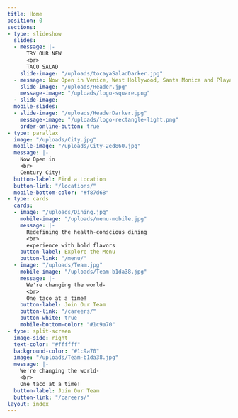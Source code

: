 ```yaml
---
title: Home
position: 0
sections:
- type: slideshow
  slides:
  - message: |-
      TRY OUR NEW
      <br>
      TACO SALAD
    slide-image: "/uploads/tocayaSaladDarker.jpg"
  - message: Now Open in Venice, West Hollywood, Santa Monica and Playa Vista
    slide-image: "/uploads/Header.jpg"
    message-image: "/uploads/logo-square.png"
  - slide-image: 
  mobile-slides:
  - slide-image: "/uploads/HeaderDarker.jpg"
    message-image: "/uploads/logo-rectangle-light.png"
    order-online-button: true
- type: parallax
  image: "/uploads/City.jpg"
  mobile-image: "/uploads/City-2ed860.jpg"
  message: |-
    Now Open in
    <br>
    Century City!
  button-label: Find a Location
  button-link: "/locations/"
  mobile-bottom-color: "#f87d68"
- type: cards
  cards:
  - image: "/uploads/Dining.jpg"
    mobile-image: "/uploads/menu-mobile.jpg"
    message: |-
      Redefining the health-conscious dining
      <br>
      experience with bold flavors
    button-label: Explore the Menu
    button-link: "/menu/"
  - image: "/uploads/Team.jpg"
    mobile-image: "/uploads/Team-b1da38.jpg"
    message: |-
      We're changing the world-
      <br>
      One taco at a time!
    button-label: Join Our Team
    button-link: "/careers/"
    button-white: true
    mobile-bottom-color: "#1c9a70"
- type: split-screen
  image-side: right
  text-color: "#ffffff"
  background-color: "#1c9a70"
  image: "/uploads/Team-b1da38.jpg"
  message: |-
    We're changing the world-
    <br>
    One taco at a time!
  button-label: Join Our Team
  button-link: "/careers/"
layout: index
---
```


